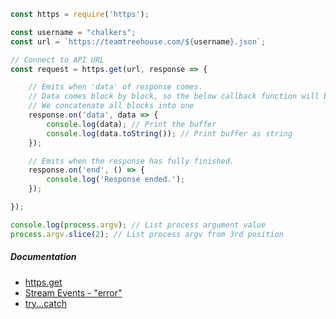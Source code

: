 ```js
const https = require('https');

const username = "chalkers";
const url = `https://teamtreehouse.com/${username}.json`;

// Connect to API URL
const request = https.get(url, response => {

    // Emits when 'data' of response comes.
    // Data comes block by block, so the below callback function will be called several times.
    // We concatenate all blocks into one
    response.on('data', data => {
        console.log(data); // Print the buffer
        console.log(data.toString()); // Print buffer as string
    });

    // Emits when the response has fully finished.
    response.on('end', () => {
        console.log('Response ended.');
    });

});
```



```js
console.log(process.argv); // List process argument value
process.argv.slice(2); // List process argv from 3rd position
```

##### Documentation

- [https.get](https://nodejs.org/api/https.html#https_https_get_options_callback)
- [Stream Events - "error"](http://nodejs.org/api/stream.html#stream_event_error)
- [try...catch](https://developer.mozilla.org/en-US/docs/Web/JavaScript/Reference/Statements/try...catch)

